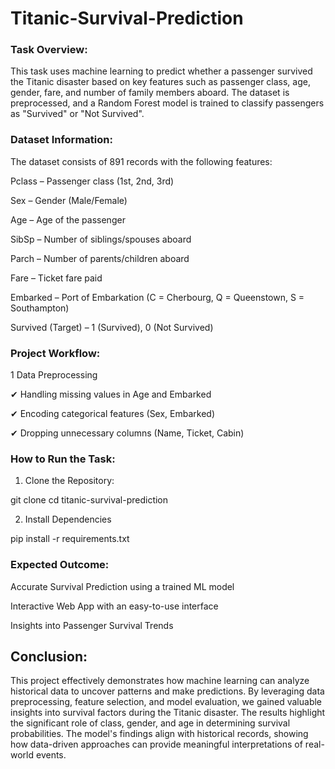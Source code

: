 # Titanic-Survival-Prediction

### Task Overview:

This task uses machine learning to predict whether a passenger survived the Titanic disaster based on key features such as passenger class, age, gender, fare, and number of family members aboard. The dataset is preprocessed, and a Random Forest model is trained to classify passengers as "Survived" or "Not Survived".

### Dataset Information:

The dataset consists of 891 records with the following features:

Pclass – Passenger class (1st, 2nd, 3rd)

Sex – Gender (Male/Female)

Age – Age of the passenger

SibSp – Number of siblings/spouses aboard

Parch – Number of parents/children aboard

Fare – Ticket fare paid

Embarked – Port of Embarkation (C = Cherbourg, Q = Queenstown, S = Southampton)

Survived (Target) – 1 (Survived), 0 (Not Survived)

 ### Project Workflow:
 
1️ Data Preprocessing

✔ Handling missing values in Age and Embarked

✔ Encoding categorical features (Sex, Embarked)

✔ Dropping unnecessary columns (Name, Ticket, Cabin)


### How to Run the Task:

1. Clone the Repository:

git clone <repository-url>
cd titanic-survival-prediction

 2. Install Dependencies

pip install -r requirements.txt

### Expected Outcome:

Accurate Survival Prediction using a trained ML model

Interactive Web App with an easy-to-use interface

Insights into Passenger Survival Trends

## Conclusion:

This project effectively demonstrates how machine learning can analyze historical data to uncover patterns and make predictions. By leveraging data preprocessing, feature selection, and model evaluation, we gained valuable insights into survival factors during the Titanic disaster. The results highlight the significant role of class, gender, and age in determining survival probabilities. The model's findings align with historical records, showing how data-driven approaches can provide meaningful interpretations of real-world events.
